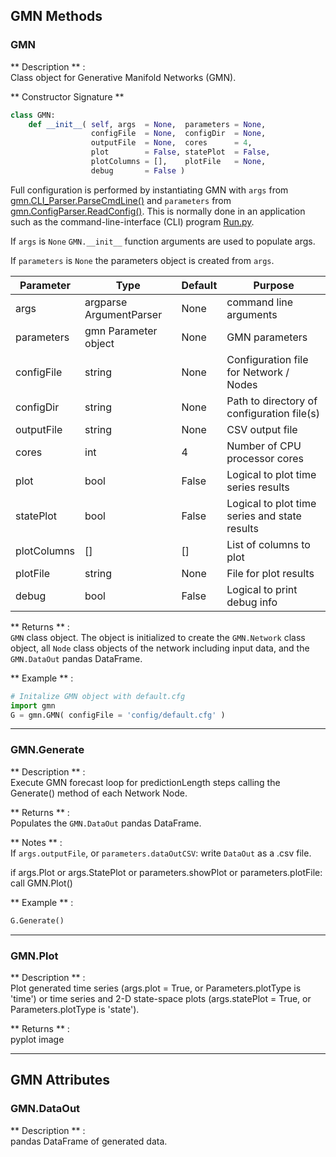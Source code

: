 ## GMN Methods

### <function> GMN </function> 
** Description **  :   
Class object for Generative Manifold Networks (GMN).

** Constructor Signature **
```python
class GMN:
    def __init__( self, args  = None,  parameters = None,
                  configFile  = None,  configDir  = None,
                  outputFile  = None,  cores      = 4, 
                  plot        = False, statePlot  = False, 
                  plotColumns = [],    plotFile   = None,
                  debug       = False )
```

Full configuration is performed by instantiating GMN with `args` from [gmn.CLI_Parser.ParseCmdLine()](https://github.com/NonlinearDynamicsDSU/gmn/blob/master/gmn/CLI_Parser.py) and `parameters` from [gmn.ConfigParser.ReadConfig()](https://github.com/NonlinearDynamicsDSU/gmn/blob/master/gmn/ConfigParser.py). This is normally done in an application such as the command-line-interface (CLI) program [Run.py](https://github.com/NonlinearDynamicsDSU/gmn/blob/master/apps/Run.py).

If `args` is `None` `GMN.__init__` function arguments are used to populate args. 

If `parameters` is `None` the parameters object is created from `args`.

| Parameter | Type | Default | Purpose |
| --------- | ---- | ------- | ------- |
| args        | argparse ArgumentParser | None | command line arguments
| parameters  | gmn Parameter object    | None | GMN parameters
| configFile  | string | None | Configuration file for Network / Nodes |
| configDir   | string | None | Path to directory of configuration file(s) |
| outputFile  | string | None | CSV output file |
| cores       | int    | 4    | Number of CPU processor cores |
| plot        | bool   | False| Logical to plot time series results |
| statePlot   | bool   | False| Logical to plot time series and state results |
| plotColumns | []     | []   | List of columns to plot |
| plotFile    | string | None | File for plot results |
| debug       | bool   | False| Logical to print debug info |

** Returns **  :   
`GMN` class object.  The object is initialized to create the `GMN.Network` class object, all `Node` class objects of the network including input data, and the `GMN.DataOut` pandas DataFrame. 

** Example ** :   
```python
# Initalize GMN object with default.cfg
import gmn
G = gmn.GMN( configFile = 'config/default.cfg' )
```

---

### <function> GMN.Generate </function> 
** Description **  :   
Execute GMN forecast loop for predictionLength steps calling the Generate() method of each Network Node.

** Returns **  :   
Populates the `GMN.DataOut` pandas DataFrame. 

** Notes ** :   
If `args.outputFile`, or `parameters.dataOutCSV`: write `DataOut` as a .csv file.

if args.Plot or args.StatePlot or parameters.showPlot or parameters.plotFile: call GMN.Plot()

** Example ** :   
```python
G.Generate()
```
---

### <function> GMN.Plot </function> 
** Description **  :   
Plot generated time series (args.plot = True, or Parameters.plotType is 'time') or time series and 2-D state-space plots (args.statePlot = True, or Parameters.plotType is 'state').

** Returns **  :   
pyplot image 

---

## GMN Attributes

### GMN.DataOut
** Description **  :   
pandas DataFrame of generated data.
